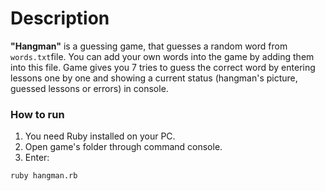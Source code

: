 # Description
**"Hangman"** is a guessing game, that guesses a random word from `words.txt`file. 
You can add your own words into the game by adding them into this file. Game gives you 7 
tries to guess the correct word by entering lessons one by one and showing a current status (hangman's picture, 
guessed lessons or errors) in console.

### How to run
1. You need Ruby installed on your PC.
2. Open game's folder through command console.
3. Enter:
```
ruby hangman.rb
```